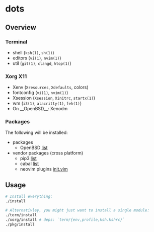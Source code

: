 # dots

## Overview
### Terminal
* shell (`ksh(1)`, `sh(1)`)
* editors (`vi(1)`, `nvim(1)`)
* util (`git(1)`, `clangd`, `htop(1)`)

### Xorg X11
* Xenv (`Xresources`, `Xdefaults`, colors)
* fontconfig (`vi(1)`, `nvim(1)`)
* Xsession (`Xsession`, `Xinitrc`, `startx(1)`)
* wm (`i3(1)`, `alacritty(1)`, `feh(1)`)
* On \_\_OpenBSD\_\_: Xenodm

### Packages
The following will be installed:
* packages
  * OpenBSD [list](list)
* vendor packages (cross platform)
  * pip3 [list](list)
  * cabal [list](list)
  * neovim plugins [init.vim](init.vim)

## Usage
```sh
# Install everything:
./install

# Alternativley, you might just want to install a single module:
./term/install
./xorg/install # deps: `term/{env,profile,ksh.kshrc}`
./pkg/install
```

